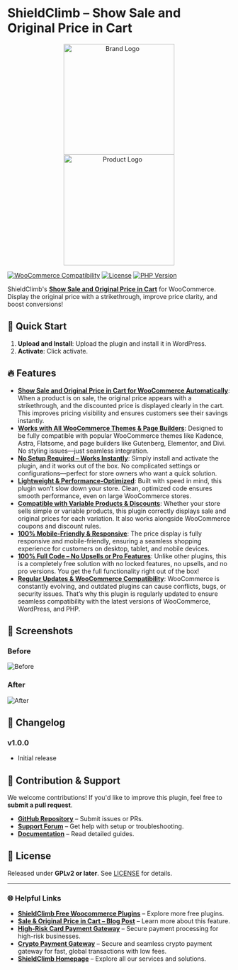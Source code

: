 # ShieldClimb – Show Sale and Original Price in Cart

<p align="center">
  <img src="https://shieldclimb.com/wp-content/uploads/2025/03/ShieldClimb-logo-with-name-500x200-1.png" alt="Brand Logo" width="250"><br>
  <img src="https://shieldclimb.com/wp-content/uploads/2025/03/Show-Sale-and-Original-Price-in-Cart-for-WooCommerce.png" alt="Product Logo" width="250">
</p>

[![WooCommerce Compatibility](https://img.shields.io/badge/WooCommerce-5.8+-blue)](https://woocommerce.com/)
[![License](https://img.shields.io/badge/License-GPLv2%2B-blue)](https://www.gnu.org/licenses/old-licenses/gpl-2.0.html)
[![PHP Version](https://img.shields.io/badge/PHP-7.2+-blue)](https://www.php.net/)

ShieldClimb's **[Show Sale and Original Price in Cart](https://shieldclimb.com/free-woocommerce-plugins/sale-and-original-price-in-cart/)** for WooCommerce. Display the original price with a strikethrough, improve price clarity, and boost conversions!

## 🚀 Quick Start

1. **Upload and Install**: Upload the plugin and install it in WordPress.
2. **Activate**: Click activate.

## 🔥 Features

- **[Show Sale and Original Price in Cart for WooCommerce Automatically](https://shieldclimb.com/free-woocommerce-plugins/sale-and-original-price-in-cart/)**: When a product is on sale, the original price appears with a strikethrough, and the discounted price is displayed clearly in the cart. This improves pricing visibility and ensures customers see their savings instantly.
- **[Works with All WooCommerce Themes & Page Builders](https://shieldclimb.com/free-woocommerce-plugins/sale-and-original-price-in-cart/)**: Designed to be fully compatible with popular WooCommerce themes like Kadence, Astra, Flatsome, and page builders like Gutenberg, Elementor, and Divi. No styling issues—just seamless integration.
- **[No Setup Required – Works Instantly](https://shieldclimb.com/free-woocommerce-plugins/sale-and-original-price-in-cart/)**: Simply install and activate the plugin, and it works out of the box. No complicated settings or configurations—perfect for store owners who want a quick solution.
- **[Lightweight & Performance-Optimized](https://shieldclimb.com/free-woocommerce-plugins/sale-and-original-price-in-cart/)**: Built with speed in mind, this plugin won’t slow down your store. Clean, optimized code ensures smooth performance, even on large WooCommerce stores.
- **[Compatible with Variable Products & Discounts](https://shieldclimb.com/free-woocommerce-plugins/sale-and-original-price-in-cart/)**: Whether your store sells simple or variable products, this plugin correctly displays sale and original prices for each variation. It also works alongside WooCommerce coupons and discount rules.
- **[100% Mobile-Friendly & Responsive](https://shieldclimb.com/free-woocommerce-plugins/sale-and-original-price-in-cart/)**: The price display is fully responsive and mobile-friendly, ensuring a seamless shopping experience for customers on desktop, tablet, and mobile devices.
- **[100% Full Code – No Upsells or Pro Features](https://shieldclimb.com/free-woocommerce-plugins/sale-and-original-price-in-cart/)**: Unlike other plugins, this is a completely free solution with no locked features, no upsells, and no pro versions. You get the full functionality right out of the box!
- **[Regular Updates & WooCommerce Compatibility](https://shieldclimb.com/free-woocommerce-plugins/sale-and-original-price-in-cart/)**: WooCommerce is constantly evolving, and outdated plugins can cause conflicts, bugs, or security issues. That’s why this plugin is regularly updated to ensure seamless compatibility with the latest versions of WooCommerce, WordPress, and PHP.

## 📸 Screenshots

### Before
![Before](https://shieldclimb.com/wp-content/uploads/2025/03/screenshot-1.png)

### After
![After](https://shieldclimb.com/wp-content/uploads/2025/03/screenshot-2.png)

## 📜 Changelog

### v1.0.0
- Initial release

## 🤝 Contribution & Support

We welcome contributions! If you'd like to improve this plugin, feel free to **submit a pull request**.

- **[GitHub Repository](https://github.com/shieldclimb/sale-and-original-price-in-cart/)** – Submit issues or PRs.
- **[Support Forum](https://shieldclimb.com/contact-us/)** – Get help with setup or troubleshooting.
- **[Documentation](https://shieldclimb.com/free-woocommerce-plugins/sale-and-original-price-in-cart/)** – Read detailed guides.

## 📜 License

Released under **GPLv2 or later**. See [LICENSE](https://www.gnu.org/licenses/old-licenses/gpl-2.0.html) for details.

---
### 🌐 Helpful Links
- **[ShieldClimb Free Woocommerce Plugins](https://shieldclimb.com/free-woocommerce-plugins/)** – Explore more free plugins.
- **[Sale & Original Price in Cart – Blog Post](https://shieldclimb.com/blog/sale-and-original-price-in-cart/)** – Learn more about this feature.
- **[High-Risk Card Payment Gateway](https://shieldclimb.com/high-risk-card-payment-gateway/)** – Secure payment processing for high-risk businesses.
- **[Crypto Payment Gateway](https://shieldclimb.com/crypto-payment-gateway/)** – Secure and seamless crypto payment gateway for fast, global transactions with low fees. 
- **[ShieldClimb Homepage](https://shieldclimb.com/)** – Explore all our services and solutions.